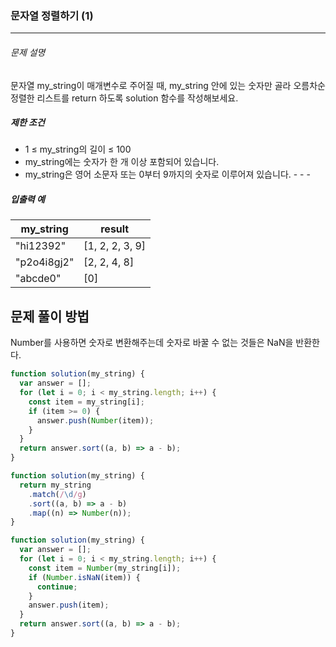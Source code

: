 ### 문자열 정렬하기 (1)

---

###### 문제 설명

문자열 my_string이 매개변수로 주어질 때, my_string 안에 있는 숫자만 골라 오름차순 정렬한 리스트를 return 하도록 solution 함수를 작성해보세요.

##### 제한 조건

- 1 ≤ my_string의 길이 ≤ 100
- my_string에는 숫자가 한 개 이상 포함되어 있습니다.
- my_string은 영어 소문자 또는 0부터 9까지의 숫자로 이루어져 있습니다. - - -

##### 입출력 예

| my_string   | result          |
| ----------- | --------------- |
| "hi12392"   | [1, 2, 2, 3, 9] |
| "p2o4i8gj2" | [2, 2, 4, 8]    |
| "abcde0"    | [0]             |

## 문제 풀이 방법

Number를 사용하면 숫자로 변환해주는데 숫자로 바꿀 수 없는 것들은 NaN을 반환한다.

```javascript
function solution(my_string) {
  var answer = [];
  for (let i = 0; i < my_string.length; i++) {
    const item = my_string[i];
    if (item >= 0) {
      answer.push(Number(item));
    }
  }
  return answer.sort((a, b) => a - b);
}
```

```javascript
function solution(my_string) {
  return my_string
    .match(/\d/g)
    .sort((a, b) => a - b)
    .map((n) => Number(n));
}
```

```javascript
function solution(my_string) {
  var answer = [];
  for (let i = 0; i < my_string.length; i++) {
    const item = Number(my_string[i]);
    if (Number.isNaN(item)) {
      continue;
    }
    answer.push(item);
  }
  return answer.sort((a, b) => a - b);
}
```
